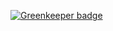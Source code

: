 

[![Greenkeeper badge](https://badges.greenkeeper.io/reaktivo/amfmf13.svg)](https://greenkeeper.io/)